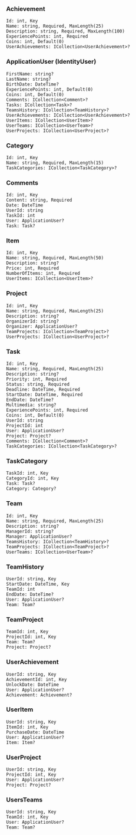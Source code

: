 ### Achievement
    Id: int, Key
    Name: string, Required, MaxLength(25)
    Description: string, Required, MaxLength(100)
    ExperiencePoints: int, Required
    Coins: int, Default(0)
    UserAchievements: ICollection<UserAchievement>?

### ApplicationUser (IdentityUser)
    FirstName: string?
    LastName: string?
    BirthDate: DateTime?
    ExperiencePoints: int, Default(0)
    Coins: int, Default(0)
    Comments: ICollection<Comment>?
    Tasks: ICollection<Task>?
    TeamsHistory: ICollection<TeamHistory>?
    UserAchievements: ICollection<UserAchievement>?
    UserItems: ICollection<UserItem>?
    UserTeams: ICollection<UserTeam>?
    UserProjects: ICollection<UserProject>?

### Category
    Id: int, Key
    Name: string, Required, MaxLength(15)
    TaskCategories: ICollection<TaskCategory>?

### Comments
    Id: int, Key
    Content: string, Required
    Date: DateTime
    UserId: string
    TaskId: int
    User: ApplicationUser?
    Task: Task?

### Item
    Id: int, Key
    Name: string, Required, MaxLength(50)
    Description: string?
    Price: int, Required
    NumberOfItems: int, Required
    UserItems: ICollection<UserItem>?

### Project
    Id: int, Key
    Name: string, Required, MaxLength(25)
    Description: string?
    OrganizerId: string?
    Organizer: ApplicationUser?
    TeamProjects: ICollection<TeamProject>?
    UserProjects: ICollection<UserProject>?

### Task
    Id: int, Key
    Name: string, Required, MaxLength(25)
    Description: string?
    Priority: int, Required
    Status: string, Required
    Deadline: DateTime, Required
    StartDate: DateTime, Required
    EndDate: DateTime?
    Multimedia: string?
    ExperiencePoints: int, Required
    Coins: int, Default(0)
    UserId: string
    ProjectId: int
    User: ApplicationUser?
    Project: Project?
    Comments: ICollection<Comment>?
    TaskCategories: ICollection<TaskCategory>?

### TaskCategory
    TaskId: int, Key
    CategoryId: int, Key
    Task: Task?
    Category: Category?

### Team
    Id: int, Key
    Name: string, Required, MaxLength(25)
    Description: string?
    ManagerId: string?
    Manager: ApplicationUser?
    TeamsHistory: ICollection<TeamHistory>?
    TeamProjects: ICollection<TeamProject>?
    UserTeams: ICollection<UserTeam>?

### TeamHistory
    UserId: string, Key
    StartDate: DateTime, Key
    TeamId: int
    EndDate: DateTime?
    User: ApplicationUser?
    Team: Team?

### TeamProject
    TeamId: int, Key
    ProjectId: int, Key
    Team: Team?
    Project: Project?

### UserAchievement
    UserId: string, Key
    AchievementId: int, Key
    UnlockDate: DateTime
    User: ApplicationUser?
    Achievement: Achievement?

### UserItem
    UserId: string, Key
    ItemId: int, Key
    PurchaseDate: DateTime
    User: ApplicationUser?
    Item: Item?

### UserProject
    UserId: string, Key
    ProjectId: int, Key
    User: ApplicationUser?
    Project: Project?

### UsersTeams
    UserId: string, Key
    TeamId: int, Key
    User: ApplicationUser?
    Team: Team?

